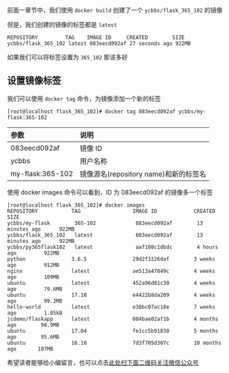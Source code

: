 前面一章节中，我们使用 `docker build` 创建了一个 `ycbbs/flask_365_102` 的镜像

但是，我们创建的镜像的标签都是 `latest`

```
REPOSITORY         TAG    IMAGE ID     CREATED        SIZE
ycbbs/flask_365_102 latest 083eecd092af 27 seconds ago 922MB
```

如果我们可以将标签设置为 `365_102` 那该多好

## 设置镜像标签 ##

我们可以使用 `docker tag` 命令，为镜像添加一个新的标签

```
[root@localhost flask_365_102]# docker tag 083eecd092af ycbbs/my-flask:365-102
```

<table> 
 <thead> 
  <tr> 
   <th align="left">参数</th> 
   <th align="left">说明</th> 
  </tr> 
 </thead> 
 <tbody> 
  <tr> 
   <td align="left">083eecd092af</td> 
   <td align="left">镜像 ID</td> 
  </tr> 
  <tr> 
   <td align="left">ycbbs</td> 
   <td align="left">用户名称</td> 
  </tr> 
  <tr> 
   <td align="left">my-flask:365-102</td> 
   <td align="left">镜像源名(repository name)和新的标签名</td> 
  </tr> 
 </tbody> 
</table>

使用 docker images 命令可以看到，ID 为 083eecd092af 的镜像多一个标签

```
[root@localhost flask_365_102]# docker images
REPOSITORY           TAG                 IMAGE ID            CREATED             SIZE
ycbbs/my-flask        365-102             083eecd092af        13 minutes ago      922MB
ycbbs/flask_365_102   latest              083eecd092af        13 minutes ago      922MB
ycbbs/py365flask102   latest              aaf108c1dbdc        4 hours ago         922MB
python               3.6.5               29d2f3226daf        3 weeks ago         912MB
nginx                latest              ae513a47849c        4 weeks ago         109MB
ubuntu               latest              452a96d81c30        4 weeks ago         79.6MB
ubuntu               17.10               e4422b8da209        4 weeks ago         99.2MB
hello-world          latest              e38bc07ac18e        7 weeks ago         1.85kB
jcdemo/flaskapp      latest              084bae02af1b        4 months ago        98.9MB
ubuntu               17.04               fe1cc5b91830        5 months ago        95.6MB
ubuntu               16.10               7d3f705d307c        10 months ago       107MB
```


希望读者能够给小编留言，也可以点击[此处扫下面二维码关注微信公众号](https://www.ycbbs.vip/?p=28 "此处扫下面二维码关注微信公众号")